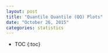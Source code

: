 ```yaml
---
layout: post
title: "Quantile Quantile (QQ) Plots"
date: "October 26, 2015"
categories: statistics
---
```


* TOC
{:toc}


